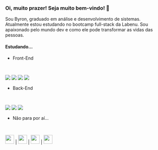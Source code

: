 ### Oi, muito prazer! Seja muito bem-vindo! 👋

Sou Byron, graduado em análise e desenvolvimento de sistemas. Atualmente estou estudando no bootcamp full-stack da Labenu. Sou apaixonado pelo mundo dev e como ele pode transformar as vidas das pessoas.

#### Estudando...

* Front-End

<br />

<img src="https://img.shields.io/badge/HTML-239120?style=for-the-badge&logo=html5&logoColor=white" /> <img src="https://img.shields.io/badge/CSS3-1572B6?style=for-the-badge&logo=css3&logoColor=white" /> <img src="https://img.shields.io/badge/JavaScript-323330?style=for-the-badge&logo=javascript&logoColor=F7DF1E" /> <img src="https://img.shields.io/badge/React-20232A?style=for-the-badge&logo=react&logoColor=61DAFB">
<br />

* Back-End

<br />

<img src="https://img.shields.io/badge/Node.js-43853D?style=for-the-badge&logo=node.js&logoColor=white" /> <img src="https://img.shields.io/badge/MySQL-00000F?style=for-the-badge&logo=mysql&logoColor=white" /> <img src="https://img.shields.io/badge/SQL-00000F?style=for-the-badge&logo=sql&logoColor=white" />
<br />

* Não para por aí...

<br />

<img src="https://emojis.slackmojis.com/emojis/images/1479745458/1383/typescript.png?1479745458" width="28" />  | <img src="https://emojis.slackmojis.com/emojis/images/1507180554/2988/aws.png?1507180554" width="28" />  | <img src="https://emojis.slackmojis.com/emojis/images/1533724346/4435/firebase.png?1533724346" width="28" />  | <img src="https://emojis.slackmojis.com/emojis/images/1450319444/32/python.png?1450319444" width="28" /> 
<br />


